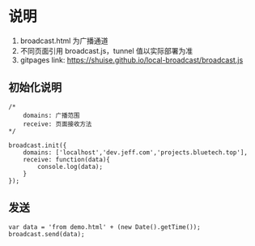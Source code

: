 # 说明

1. broadcast.html 为广播通道
2. 不同页面引用 broadcast.js，tunnel 值以实际部署为准
3. gitpages link: https://shuise.github.io/local-broadcast/broadcast.js

## 初始化说明

```
/*
	domains: 广播范围
	receive: 页面接收方法
*/

broadcast.init({
	domains: ['localhost','dev.jeff.com','projects.bluetech.top'],
	receive: function(data){
		console.log(data);
	}
});
``` 


## 发送

```
var data = 'from demo.html' + (new Date().getTime());
broadcast.send(data);
```